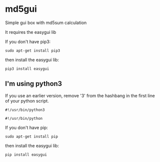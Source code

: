 # md5gui
Simple gui box with md5sum calculation


It requires the easygui lib

If you don't have pip3:

    sudo apt-get install pip3
then install the easygui lib:

    pip3 install easygui


I'm using python3
------------------
If you use an earlier version, 
remove '3' from the hashbang in the first line of your python script.

    #!/usr/bin/python3

    #!/usr/bin/python

If you don't have pip:

    sudo apt-get install pip
then install the easygui lib:

    pip install easygui
